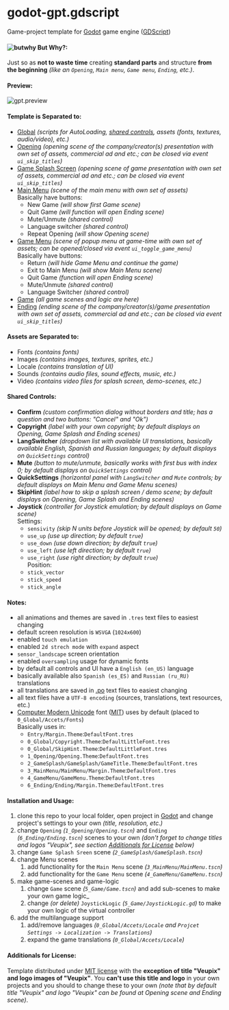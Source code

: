 # godot-gpt.gdscript
Game-project template for [Godot](https://godotengine.org/) game engine ([GDScript](http://docs.godotengine.org/en/latest/getting_started/scripting/gdscript/gdscript_basics.html))

#### ![butwhy](http://i68.tinypic.com/168bdc4.jpg) But Why?:
Just so as **not to waste time** creating **standard parts** and structure **from the beginning** _(like an `Opening`, `Main menu`, `Game menu`, `Ending`, etc.)_.

#### Preview:
![gpt.preview](https://media.giphy.com/media/14uR1XjXHuvg6CZFIe/giphy.gif)

#### Template is Separated to:
* [Global](0_Global) _(scripts for AutoLoading, [shared controls](#shared-controls), assets (fonts, textures, audio/video), etc.)_
* [Opening](1_Opening) _(opening scene of the company/creator(s) presentation with own set of assets, commercial ad and etc.; can be closed via event `ui_skip_titles`)_
* [Game Splash Screen](2_GameSplash) _(opening scene of game presentation with own set of assets, commercial ad and etc.; can be closed via event `ui_skip_titles`)_
* [Main Menu](3_MainMenu) _(scene of the main menu with own set of assets)_
<br/>  Basically have buttons:
  * New Game _(will show first Game scene)_
  * Quit Game _(will function will open Ending scene)_
  * Mute/Unmute _(shared control)_
  * Language switcher _(shared control)_
  * Repeat Opening _(will show Opening scene)_
* [Game Menu](4_GameMenu) _(scene of popup menu at game-time with own set of assets; can be opened/closed via event `ui_toggle_game_menu`)_
<br/>  Basically have buttons:
  * Return _(will hide Game Menu and continue the game)_
  * Exit to Main Menu _(will show Main Menu scene)_
  * Quit Game _(function will open Ending scene)_
  * Mute/Unmute _(shared control)_
  * Language Switcher _(shared control)_
* [Game](5_Game) _(all game scenes and logic are here)_
* [Ending](6_Ending) _(ending scene of the company/creator(s)/game presentation with own set of assets, commercial ad and etc.; can be closed via event `ui_skip_titles`)_


#### Assets are Separated to:
* Fonts _(contains fonts)_
* Images _(contains images, textures, sprites, etc.)_
* Locale _(contains translation of UI)_
* Sounds _(contains audio files, sound effects, music, etc.)_
* Video _(contains video files for splash screen, demo-scenes, etc.)_

#### Shared Controls:
* **Confirm** _(custom confirmation dialog without borders and title; has a question and two buttons: "Cancel" and "Ok")_
* **Copyright** _(label with your own copyright; by default displays on Opening, Game Splash and Ending scenes)_
* **LangSwitcher** _(dropdown list with available UI translations, basically available English, Spanish and Russian languages; by default displays on `QuickSettings` control)_
* **Mute** _(button to mute/unmute, basically works with first bus with index 0; by default displays on `QuickSettings` control)_
* **QuickSettings** _(horizontal panel with `LangSwitcher` and `Mute` controls; by default displays on Main Menu and Game Menu scenes)_
* **SkipHint** _(label how to skip a splash screen / demo scene; by default displays on Opening, Game Splash and Ending scenes)_
* **Joystick** _(controller for Joystick emulation; by default displays on Game scene)_
<br/>  Settings:
  * `sensivity` _(skip N units before Joystick will be opened; by default `50`)_
  * `use_up` _(use up direction; by default `true`)_
  * `use_down` _(use down direction; by default `true`)_
  * `use_left` _(use left direction; by default `true`)_
  * `use_right` _(use right direction; by default `true`)_
<br/>  Position:
  * `stick_vector`
  * `stick_speed`
  * `stick_angle`

#### Notes:
* all animations and themes are saved in `.tres` text files to easiest changing
* default screen resolution is `WSVGA` (`1024x600`)
* enabled `touch emulation`
* enabled `2d strech mode` with `expand` aspect
* `sensor_landscape` screen orientation
* enabled `oversampling` usage for dynamic fonts
* by default all controls and UI have a `English (en_US)` language
* basically available also `Spanish (es_ES)` and `Russian (ru_RU)` translations
* all translations are saved in [.po](https://en.wikipedia.org/wiki/Gettext) text files to easiest changing
* all text files have a `UTF-8 encoding` (sources, translations, text resources, etc.)
* [Computer Modern Unicode](https://sourceforge.net/projects/cm-unicode/) font ([MIT](https://en.wikipedia.org/wiki/MIT_License)) uses by default (placed to `0_Global/Accets/Fonts`)
<br/>  Basically uses in:
  * `Entry/Margin.Theme`:`DefaultFont.tres`
  * `0_Global/Copyright.Theme`:`DefaultLittleFont.tres`
  * `0_Global/SkipHint.Theme`:`DefaultLittleFont.tres`
  * `1_Opening/Opening.Theme`:`DefaultFont.tres`
  * `2_GameSplash/GameSplash/GameTitle.Theme`:`DefaultFont.tres`
  * `3_MainMenu/MainMenu/Margin.Theme`:`DefaultFont.tres`
  * `4_GameMenu/GameMenu.Theme`:`DefaultFont.tres`
  * `6_Ending/Ending/Margin.Theme`:`DefaultFont.tres`

#### Installation and Usage:
1. clone this repo to your local folder, open project in [Godot](https://godotengine.org/) and change project's settings to your own _(title, resolution, etc.)_
2. change `Opening` _(`1_Opening/Opening.tscn`)_ and `Ending` _(`6_Ending/Ending.tscn`)_ scenes to your own _(don't forget to change titles and logos "Veupix", see section [Additionals for License](#additionals-for-license) below)_
3. change `Game Splash Sreen` scene _(`2_GameSplash/GameSplash.tscn`)_
4. change Menu scenes
    1. add functionality for the `Main Menu` scene _(`3_MainMenu/MainMenu.tscn`)_
    2. add functionality for the `Game Menu` scene _(`4_GameMenu/GameMenu.tscn`)_
5. make game-scenes and game-logic
    1. change `Game` scene _(`5_Game/Game.tscn`)_ and add sub-scenes to make your own game logic_
    2. change _(or delete)_ `JoystickLogic` _(`5_Game/JoystickLogic.gd`)_ to make your own logic of the virtual controller
6. add the multilanguage support
    1. add/remove languages _(`0_Global/Accets/Locale` and `Projcet Settings -> Localization -> Translations`)_
    2. expand the game translations _(`0_Global/Accets/Locale`)_

#### Additionals for License:
Template distributed under [MIT license](https://en.wikipedia.org/wiki/MIT_License) with the **exception of title "Veupix" and logo images of "Veupix"**.
 You **can't use this title and logo** in your own projects and you should to change these to your own
 _(note that by default title "Veupix" and logo "Veupix" can be found at Opening scene and Ending scene)_.